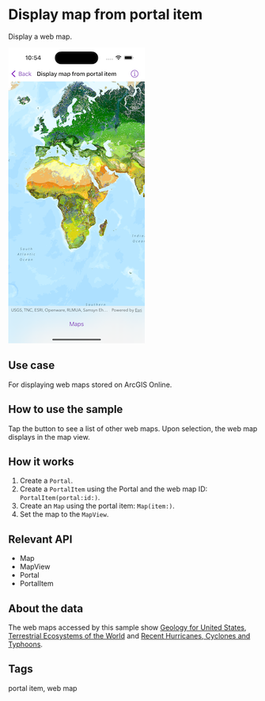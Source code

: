 # Display map from portal item

Display a web map.

![Image of display map from portal item](display-map-from-portal-item.png)

## Use case

For displaying web maps stored on ArcGIS Online.

## How to use the sample

Tap the button to see a list of other web maps. Upon selection, the web map displays in the map view.

## How it works

1. Create a `Portal`.
2. Create a `PortalItem` using the Portal and the web map ID: `PortalItem(portal:id:)`.
3. Create an `Map` using the portal item: `Map(item:)`.
4. Set the map to the `MapView`.

## Relevant API

* Map
* MapView
* Portal
* PortalItem

## About the data

The web maps accessed by this sample show [Geology for United States](https://arcgis.com/home/item.html?id=92ad152b9da94dee89b9e387dfe21acd), [Terrestrial Ecosystems of the World](https://arcgis.com/home/item.html?id=5be0bc3ee36c4e058f7b3cebc21c74e6) and [Recent Hurricanes, Cyclones and Typhoons](https://arcgis.com/home/item.html?id=064f2e898b094a17b84e4a4cd5e5f549).

## Tags

portal item, web map
